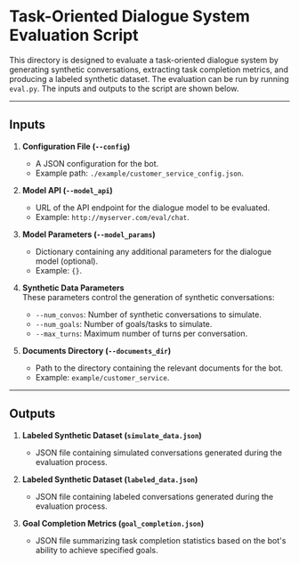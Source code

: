 # Task-Oriented Dialogue System Evaluation Script

This directory is designed to evaluate a task-oriented dialogue system by generating synthetic conversations, extracting task completion metrics, and producing a labeled synthetic dataset. The evaluation can be run by running `eval.py`. The inputs and outputs to the script are shown below.

---

## **Inputs**

1. **Configuration File (`--config`)**  
   - A JSON configuration for the bot.
   - Example path: `./example/customer_service_config.json`.

2. **Model API (`--model_api`)**  
   - URL of the API endpoint for the dialogue model to be evaluated.  
   - Example: `http://myserver.com/eval/chat`.

3. **Model Parameters (`--model_params`)**  
   - Dictionary containing any additional parameters for the dialogue model (optional).  
   - Example: `{}`.

4. **Synthetic Data Parameters**  
   These parameters control the generation of synthetic conversations:  
   - `--num_convos`: Number of synthetic conversations to simulate.  
   - `--num_goals`: Number of goals/tasks to simulate.  
   - `--max_turns`: Maximum number of turns per conversation.  

5. **Documents Directory (`--documents_dir`)**  
   - Path to the directory containing the relevant documents for the bot.
   - Example: `example/customer_service`.

---

## **Outputs**

1. **Labeled Synthetic Dataset (`simulate_data.json`)**  
   - JSON file containing simulated conversations generated during the evaluation process.
  
2. **Labeled Synthetic Dataset (`labeled_data.json`)**  
   - JSON file containing labeled conversations generated during the evaluation process.

3. **Goal Completion Metrics (`goal_completion.json`)**  
   - JSON file summarizing task completion statistics based on the bot's ability to achieve specified goals.
